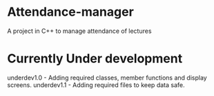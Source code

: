 # Attendance-manager
A project in C++ to manage attendance of lectures

# Currently Under development
underdev1.0 - Adding required classes, member functions and display screens.
underdev1.1 - Adding required files to keep data safe.
